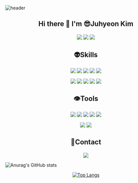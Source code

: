 ![header](https://capsule-render.vercel.app/api?type=Soft&color=gradient&customColorList=15&height=150&section=header&text=Hello&fontColor=FFFFFF&fontSize=60&animation=twinkling&desc=Welcome%20to%20my%20hub!&descAlignY=70&descAlign=60)
</div>

<h2 dir="auto"><p align ="center" dir="auto"><strong>Hi there </strong> 👋 <strong>I'm 😎Juhyeon Kim</strong></p></h2>
                        
<p align ="center" dir="auto">
<a href="https://www.instagram.com/jju.hyeoni/" ><img src="https://img.shields.io/badge/Instagram-E4405F?logo=Instagram&logoColor=white"/></a>
<a href="https://github.com/Gongjuhyeon" ><img src="https://img.shields.io/badge/GitHub-181717?logo=GitHub&logoColor=white"/></a>
<a href="https://blog.naver.com/kjh000121" ><img src="https://img.shields.io/badge/Blog-03C75A?logo=Naver&logoColor=white"/></a> </p>

                                                                                                                          
<h2 dir="auto"><p align ="center" dir="auto"><strong>👽Skills</strong></p></h2>
                        
<p align ="center" dir="auto>

<img src="https://img.shields.io/badge/Android-3DDC84?style=flat-square&logo=Android&logoColor=white"/> <img src="https://img.shields.io/badge/Python-3776AB?style=flat-square&logo=Python&logoColor=white"/>
<img src="https://img.shields.io/badge/R-276DC3?style=flat-square&logo=R&logoColor=white"/>
<img src="https://img.shields.io/badge/C-A8B9CC?style=flat-square&logo=C&logoColor=white"/>
<img src="https://img.shields.io/badge/FastAPI-009688?style=flat-square&logo=FastAPI&logoColor=white"/>
<img src="https://img.shields.io/badge/Google Tag Manager-246FDB?style=flat-square&logo=Google Tag Manager&logoColor=white"/></p>

<p align ="center" dir="auto>
                        
<img src="https://img.shields.io/badge/Google Analytics-E37400?style=flat-square&logo=Google Analytics&logoColor=white"/> <img src="https://img.shields.io/badge/Flask-000000?style=flat-square&logo=Flask&logoColor=white"/>
<img src="https://img.shields.io/badge/Amazon AWS-232F3E?style=flat-square&logo=Amazon AWS&logoColor=white"/>
<img src="https://img.shields.io/badge/Amazon EC2-FF9900?style=flat-square&logo=Amazon EC2&logoColor=white"/>
<img src="https://img.shields.io/badge/React-61DAFB?style=flat-square&logo=React&logoColor=white"/>
<img src="https://img.shields.io/badge/MySQL-4479A1?style=flat-square&logo=MySQL&logoColor=white"/></p>
  

<h2 dir="auto"><p align ="center" dir="auto"><strong>👁Tools</strong></p></h2>

<p align ="center" dir="auto>
  
<img src="https://img.shields.io/badge/visualstudio-5C2D91?style=flat-square&logo=visualstudio&logoColor=white"/> <img src="https://img.shields.io/badge/pycharm-000000?style=flat-square&logo=pycharm&logoColor=white"/>
<img src="https://img.shields.io/badge/visualstudiocode-007ACC?style=flat-square&logo=visualstudiocode&logoColor=white"/>
<img src="https://img.shields.io/badge/Jupyter-F37626?style=flat-square&logo=Jupyter&logoColor=white"/>
<img src="https://img.shields.io/badge/googlecolab-F9AB00?style=flat-square&logo=googlecolab&logoColor=white"/>
<img src="https://img.shields.io/badge/github-181717?style=flat-square&logo=github&logoColor=white"/></p>
                                                                                                   
<p align ="center" dir="auto>
  
<img src="https://img.shields.io/badge/amazonaws-232F3E?style=flat-square&logo=amazonaws&logoColor=white"/> <img src="https://img.shields.io/badge/git-F05032?style=flat-square&logo=git&logoColor=white"/>
<img src="https://img.shields.io/badge/anaconda-44A833?style=flat-square&logo=anaconda&logoColor=white"/></p>


<h2 dir="auto"><p align ="center" dir="auto"><strong>📱Contact</strong></p></h2>

<p align ="center" dir="auto>
  
<img src="https://img.shields.io/badge/gmail-EA4335?style=flat-square&logo=gmail&logoColor=white"/> <img src="https://img.shields.io/badge/Instagram-E4405F?style=flat-square&logo=Instagram&logoColor=white"/>

</p>
                                                                                                   
<p align ="center" dir="auto>

<div align="center">
  
![Anurag's GitHub stats](https://github-readme-stats.vercel.app/api?username=Gongjuhyeon&show_icons=true&theme=radical)</div>

<div align="center">
  
[![Top Langs](https://github-readme-stats.vercel.app/api/top-langs/?username=Gongjuhyeon&layout=donut)](https://github.com/Gongjuhyeon/github-readme-stats)</div>
